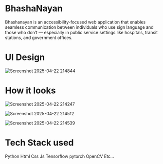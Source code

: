 # BhashaNayan
Bhashanayan is an accessibility-focused web application that enables seamless communication between individuals who use sign language and those who don’t — especially in public service settings like hospitals, transit stations, and government offices.

# UI Design
![Screenshot 2025-04-22 214844](https://github.com/user-attachments/assets/d6d54d09-29cf-466a-87ee-8ca20847ac7b)

# How it looks

![Screenshot 2025-04-22 214247](https://github.com/user-attachments/assets/825794a9-c335-4efd-befd-e7b9d723367e)

![Screenshot 2025-04-22 214512](https://github.com/user-attachments/assets/e7a7b560-ef75-4d0a-94e6-58829169027e)

![Screenshot 2025-04-22 214539](https://github.com/user-attachments/assets/7ed4f7c1-5e2b-4591-a2a8-71f5fa4ad5a3)

# Tech Stack used

Python
Html
Css
Js
Tensorflow
pytorch
OpenCV
Etc...
